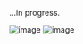 ...in progress.

![image](https://user-images.githubusercontent.com/11574166/148306131-fc7ef566-e650-45c9-97a4-9fed400239e0.png)
![image](https://user-images.githubusercontent.com/11574166/148306186-d5791f62-d400-4d43-8328-3d692cc74b1f.png)

